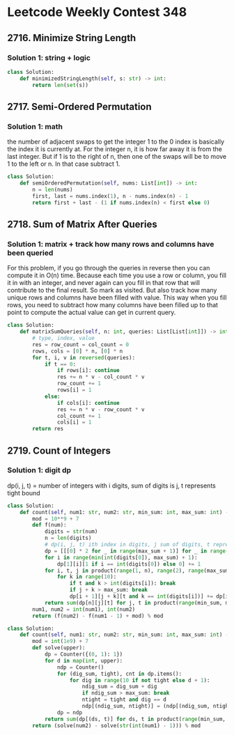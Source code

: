 # Leetcode Weekly Contest 348

## 2716. Minimize String Length

### Solution 1:  string + logic

```py
class Solution:
    def minimizedStringLength(self, s: str) -> int:
        return len(set(s))
```

## 2717. Semi-Ordered Permutation

### Solution 1:  math

the number of adjacent swaps to get the integer 1 to the 0 index is basically the index it is currently at. For the integer n, it is how far away it is from the last integer.  But if 1 is to the right of n, then one of the swaps will be to move 1 to the left or n.  In that case subtract 1. 

```py
class Solution:
    def semiOrderedPermutation(self, nums: List[int]) -> int:
        n = len(nums)
        first, last = nums.index(1), n - nums.index(n) - 1
        return first + last - (1 if nums.index(n) < first else 0)
```

## 2718. Sum of Matrix After Queries

### Solution 1:  matrix + track how many rows and columns have been queried

For this problem, if you go through the queries in reverse then you can compute it in O(n) time.  Because each time you use a row or column, you fill it in with an integer, and never again can you fill in that row that will contribute to the final result. So mark as visited. But also track how many unique rows and columns have been filled with value.  This way when you fill rows, you need to subtract how many columns have been filled up to that point to compute the actual value can get in current query.

```py
class Solution:
    def matrixSumQueries(self, n: int, queries: List[List[int]]) -> int:
        # type, index, value
        res = row_count = col_count = 0
        rows, cols = [0] * n, [0] * n
        for t, i, v in reversed(queries):
            if t == 0:
                if rows[i]: continue
                res += n * v - col_count * v
                row_count += 1
                rows[i] = 1
            else:
                if cols[i]: continue
                res += n * v - row_count * v
                col_count += 1
                cols[i] = 1
        return res
```

## 2719. Count of Integers

### Solution 1:  digit dp

dp(i, j, t) = number of integers with i digits, sum of digits is j, t represents tight bound

```py
class Solution:
    def count(self, num1: str, num2: str, min_sum: int, max_sum: int) -> int:
        mod = 10**9 + 7
        def f(num):
            digits = str(num)
            n = len(digits)
            # dp(i, j, t) ith index in digits, j sum of digits, t represents tight bound
            dp = [[[0] * 2 for _ in range(max_sum + 1)] for _ in range(n + 1)]
            for i in range(min(int(digits[0]), max_sum) + 1):
                dp[1][i][1 if i == int(digits[0]) else 0] += 1
            for i, t, j in product(range(1, n), range(2), range(max_sum + 1)):
                for k in range(10):
                    if t and k > int(digits[i]): break
                    if j + k > max_sum: break
                    dp[i + 1][j + k][t and k == int(digits[i])] += dp[i][j][t]
            return sum(dp[n][j][t] for j, t in product(range(min_sum, max_sum + 1), range(2))) % mod
        num1, num2 = int(num1), int(num2)
        return (f(num2) - f(num1 - 1) + mod) % mod
```

```py
class Solution:
    def count(self, num1: str, num2: str, min_sum: int, max_sum: int) -> int:
        mod = int(1e9) + 7
        def solve(upper):
            dp = Counter({(0, 1): 1})
            for d in map(int, upper):
                ndp = Counter()
                for (dig_sum, tight), cnt in dp.items():
                    for dig in range(10 if not tight else d + 1):
                        ndig_sum = dig_sum + dig
                        if ndig_sum > max_sum: break
                        ntight = tight and dig == d
                        ndp[(ndig_sum, ntight)] = (ndp[(ndig_sum, ntight)] + cnt) % mod
                dp = ndp
            return sum(dp[(ds, t)] for ds, t in product(range(min_sum, max_sum + 1), range(2))) % mod
        return (solve(num2) - solve(str(int(num1) - 1))) % mod
```



